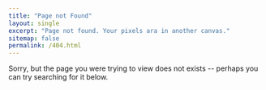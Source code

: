 ```yaml
---
title: "Page not Found"
layout: single
excerpt: "Page not found. Your pixels ara in another canvas."
sitemap: false
permalink: /404.html
---
```

Sorry, but the page you were trying to view does not exists -- perhaps you can try searching for it below.

<script type="text/javascript">
  var GOOG_FIXURL_LANG = 'en';
  var GOOG_FIXURL_SITE = '{{ site.url }}'
</script>
<script type="text/javascript"
  src="//linkhelp.clients.google.com/tbproxy/lh/wm/fixurl.js">
</script>